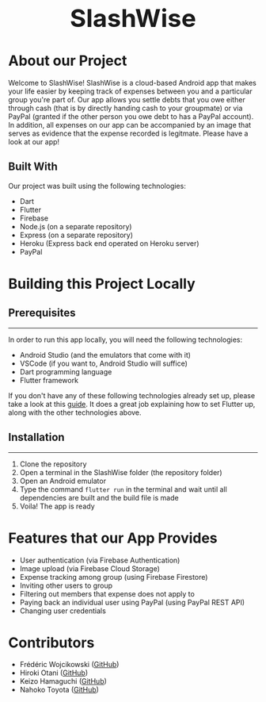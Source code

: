 <h1 align="center" style=font-size:50px>
SlashWise
</h1>

# About our Project
Welcome to SlashWise! SlashWise is a cloud-based Android app that makes your life easier by keeping track of expenses between you and a particular group you're part of. Our app allows you settle debts that you owe either through cash (that is by directly handing cash to your groupmate) or via PayPal (granted if the other person you owe debt to has a PayPal account). In addition, all expenses on our app can be accompanied by an image that serves as evidence that the expense recorded is legitmate. Please have a look at our app!

## Built With
Our project was built using the following technologies:
* Dart
* Flutter
* Firebase
* Node.js (on a separate repository) 
* Express (on a separate repository)
* Heroku (Express back end operated on Heroku server)
* PayPal

# Building this Project Locally

## Prerequisites
---
In order to run this app locally, you will need the following technologies:
* Android Studio (and the emulators that come with it)
* VSCode (if you want to, Android Studio will suffice)
* Dart programming language
* Flutter framework

If you don't have any of these following technologies already set up, please take a look at this [guide](https://flutter.dev/docs/get-started/install). It does a great job explaining how to set Flutter up, along with the other technologies above.

## Installation
---
1. Clone the repository
2. Open a terminal in the SlashWise folder (the repository folder)
3. Open an Android emulator 
4. Type the command ```flutter run``` in the terminal and wait until all dependencies are built and the build file is made
5. Voila! The app is ready

# Features that our App Provides
* User authentication (via Firebase Authentication)
* Image upload (via Firebase Cloud Storage)
* Expense tracking among group (using Firebase Firestore)
* Inviting other users to group
* Filtering out members that expense does not apply to 
* Paying back an individual user using PayPal (using PayPal REST API)
* Changing user credentials

# Contributors
* Frédéric Wojcikowski ([GitHub](https://github.com/GuchiAtWork))
* Hiroki Otani ([GitHub](https://github.com/HirokiOtani))
* Keizo Hamaguchi ([GitHub](https://github.com/oFrederic))
* Nahoko Toyota ([GitHub](https://github.com/tNahoko))
